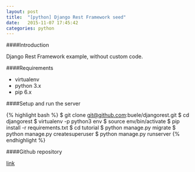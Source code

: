 ```yaml
---
layout: post
title:  "[python] Django Rest Framework seed"
date:   2015-11-07 17:45:42
categories: python
---
```



####Introduction   

Django Rest Framework example, without custom code.   

####Requirements    

 - virtualenv   
 - python 3.x   
 - pip 6.x   

 
####Setup and run the server   
 

{% highlight bash %} 
$ git clone git@github.com:buele/djangorest.git
$ cd djangorest
$ virtualenv -p python3 env
$ source env/bin/activate
$ pip install -r requirements.txt
$ cd tutorial
$ python manage.py migrate
$ python manage.py createsuperuser
$ python manage.py runserver
{% endhighlight %} 


####Github repository  

[link](https://github.com/buele/djangorest)

